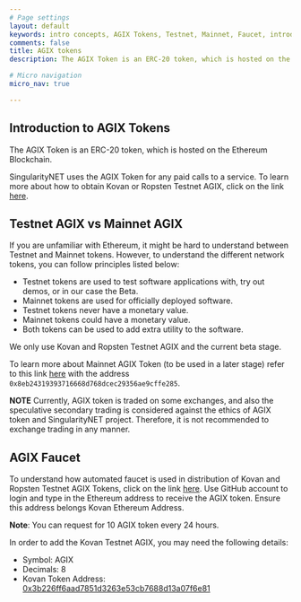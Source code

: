```yaml
---
# Page settings
layout: default
keywords: intro concepts, AGIX Tokens, Testnet, Mainnet, Faucet, introduction
comments: false
title: AGIX tokens
description: The AGIX Token is an ERC-20 token, which is hosted on the Ethereum Blockchain.

# Micro navigation
micro_nav: true

---
```


## Introduction to AGIX Tokens
The AGIX Token is an ERC-20 token, which is hosted on the Ethereum Blockchain.

SingularityNET uses the AGIX Token for any paid calls to a service.
To learn more about how to obtain Kovan or Ropsten Testnet AGIX, click on the link [here](#agix-faucet).

## Testnet AGIX vs Mainnet AGIX
If you are unfamiliar with  Ethereum, it might be hard to understand between Testnet and Mainnet tokens. 
However, to understand the different network tokens, you can follow principles listed below:
* Testnet tokens are used to test software applications with, try out demos, or in our case the Beta.
* Mainnet tokens are used for officially deployed software.
* Testnet tokens never have a monetary value.
* Mainnet tokens could have a monetary value.
* Both tokens can be used to add extra utility to the software.

We only use Kovan and Ropsten Testnet AGIX and the current beta stage. 

To learn more about  Mainnet AGIX Token (to be used in a later stage) refer to this link [here](https://etherscan.io/address/0x8eb24319393716668d768dcec29356ae9cffe285) with the address `0x8eb24319393716668d768dcec29356ae9cffe285`.

<div class="callout callout--warning">
    <p><strong>NOTE</strong> Currently, AGIX token is traded on some exchanges, and also the speculative secondary trading is considered against the ethics of AGIX token and SingularityNET project. Therefore, it is not recommended to exchange trading in any manner.</p>
</div>


## AGIX Faucet
To understand how automated faucet is used in distribution of Kovan and Ropsten Testnet AGIX Tokens, click on the link [here](http://faucet.singularitynet.io). Use GitHub account to login and type in the Ethereum address to receive the AGIX token. Ensure this address belongs Kovan Ethereum Address. 

**Note**: You can request for 10 AGIX token every 24 hours.

In order to add the Kovan Testnet AGIX, you may need the following details:
* Symbol: AGIX
* Decimals: 8
* Kovan Token Address: [0x3b226ff6aad7851d3263e53cb7688d13a07f6e81](https://kovan.etherscan.io/address/0x3b226ff6aad7851d3263e53cb7688d13a07f6e81)
